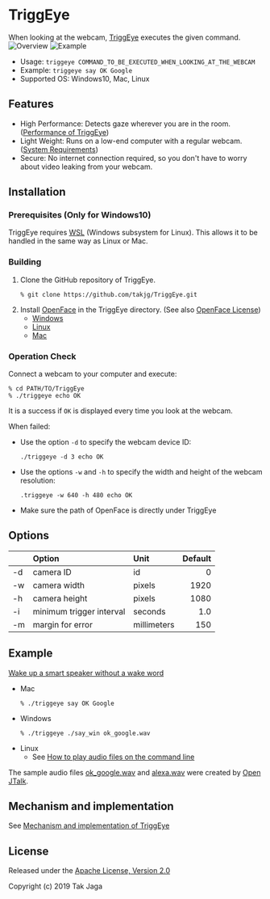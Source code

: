 # TriggEye

When looking at the webcam, [TriggEye](https://github.com/takjg/TriggEye) executes the given command.
![Overview](https://user-images.githubusercontent.com/34579033/63515725-755d7900-c526-11e9-9a2e-9c0453d8899d.png)
![Example](https://user-images.githubusercontent.com/34579033/63647905-ed17e780-c762-11e9-91fb-65433bc5499d.png)    

- Usage: `triggeye COMMAND_TO_BE_EXECUTED_WHEN_LOOKING_AT_THE_WEBCAM`
- Example: `triggeye say OK Google`
- Supported OS: Windows10, Mac, Linux

## Features

- High Performance: Detects gaze wherever you are in the room. ([Performance of TriggEye](https://scrapbox.io/smart-home/TriggEye%E3%81%AE%E6%80%A7%E8%83%BD%E8%A9%95%E4%BE%A1))
- Light Weight: Runs on a low-end computer with a regular webcam. ([System Requirements](https://scrapbox.io/smart-home/TriggEye%E3%81%AE%E6%9D%90%E6%96%99%E8%B2%BB))
- Secure: No internet connection required, so you don't have to worry about video leaking from your webcam.

## Installation 

### Prerequisites (Only for Windows10)

TriggEye requires [WSL](https://docs.microsoft.com/ja-jp/windows/wsl/about) (Windows subsystem for Linux). This allows it to be handled in the same way as Linux or Mac.

### Building

1. Clone the GitHub repository of TriggEye.
   ```
   % git clone https://github.com/takjg/TriggEye.git
   ```
1. Install [OpenFace](https://github.com/TadasBaltrusaitis/OpenFace) in the TriggEye directory. (See also [OpenFace License](https://github.com/TadasBaltrusaitis/OpenFace/blob/master/OpenFace-license.txt))
    - [Windows](https://github.com/TadasBaltrusaitis/OpenFace/wiki/Windows-Installation)
    - [Linux](https://github.com/TadasBaltrusaitis/OpenFace/wiki/Unix-Installation)
    - [Mac](https://github.com/TadasBaltrusaitis/OpenFace/wiki/Mac-installation)

### Operation Check

Connect a webcam to your computer and execute:
```
% cd PATH/TO/TriggEye
% ./triggeye echo OK
```
It is a success if `OK` is displayed every time you look at the webcam.

When failed:
- Use the option `-d` to specify the webcam device ID:
  ```
  ./triggeye -d 3 echo OK
  ```
- Use the options `-w` and `-h` to specify the width and height of the webcam resolution:
  ```
  .triggeye -w 640 -h 480 echo OK
  ```
- Make sure the path of OpenFace is directly under TriggEye

## Options

|    | Option                   | Unit        | Default |
|:---|:-------------------------|:------------|--------:|
| -d | camera ID                | id          |       0 |
| -w | camera width             | pixels      |    1920 |
| -h | camera height            | pixels      |    1080 |
| -i | minimum trigger interval | seconds     |     1.0 |
| -m | margin for error         | millimeters |     150 |

## Example

[Wake up a smart speaker without a wake word](https://qiita.com/takjg/items/afc6348ceed67868d41f)

- Mac
  ```
  % ./triggeye say OK Google
  ```
- Windows
  ```
  % ./triggeye ./say_win ok_google.wav
  ```
- Linux
  - See [How to play audio files on the command line](https://scrapbox.io/smart-home/%E9%9F%B3%E5%A3%B0%E3%81%AE%E5%86%8D%E7%94%9F%E3%82%B3%E3%83%9E%E3%83%B3%E3%83%89)

The sample audio files [ok_google.wav](https://github.com/takjg/TriggEye/blob/master/ok_google.wav) and [alexa.wav](https://github.com/takjg/TriggEye/blob/master/alexa.wav) were created by [Open JTalk](http://open-jtalk.sp.nitech.ac.jp/index.php).

## Mechanism and implementation

See [Mechanism and implementation of TriggEye](https://scrapbox.io/smart-home/TriggEye%E3%81%AE%E4%BB%95%E7%B5%84%E3%81%BF)

## License

Released under the [Apache License, Version 2.0](http://www.apache.org/licenses/LICENSE-2.0)

Copyright (c) 2019 Tak Jaga
